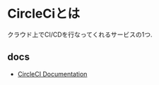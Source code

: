 # CircleCiとは
クラウド上でCI/CDを行なってくれるサービスの1つ.

## docs
- [CircleCI Documentation](https://github.com/circleci/circleci-docs)
